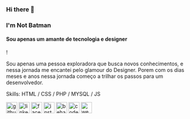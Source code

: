 ### Hi there 👋





###  I'm Not Batman
#### Sou apenas um amante de tecnologia e designer
!

Sou apenas uma pessoa exploradora que busca novos conhecimentos, e nessa jornada me encantei pelo glamour do Designer. 
Porem com os dias meses e anos nessa jornada começo a trilhar os passos para um desenvolvedor.

Skills: HTML / CSS / PHP / MYSQL / JS


[<img src='https://cdn.jsdelivr.net/npm/simple-icons@3.0.1/icons/github.svg' alt='github' height='30'>](https://github.com/jardellnk)  [<img src='https://cdn.jsdelivr.net/npm/simple-icons@3.0.1/icons/linkedin.svg' alt='linkedin' height='30'>](https://www.linkedin.com/in/jardellnk/)  [<img src='https://cdn.jsdelivr.net/npm/simple-icons@3.0.1/icons/facebook.svg' alt='facebook' height='30'>](https://www.facebook.com/jardellnk)  [<img src='https://cdn.jsdelivr.net/npm/simple-icons@3.0.1/icons/instagram.svg' alt='instagram' height='30'>](https://www.instagram.com/jardellnk/)  [<img src='https://cdn.jsdelivr.net/npm/simple-icons@3.0.1/icons/behance.svg' alt='behance' height='30'>](https://be.net/jardellnk)  [<img src='https://cdn.jsdelivr.net/npm/simple-icons@3.0.1/icons/codepen.svg' alt='codepen' height='30'>](https://codepen.io/jardellnk)  [<img src='https://cdn.jsdelivr.net/npm/simple-icons@3.0.1/icons/icloud.svg' alt='website' height='30'>](https://www.weebink.com.br)  




<!--
**jardellnk/jardellnk** is a ✨ _special_ ✨ repository because its `README.md` (this file) appears on your GitHub profile.

Here are some ideas to get you started:

- 🔭 I’m currently working on ...
- 🌱 I’m currently learning ...
- 👯 I’m looking to collaborate on ...
- 🤔 I’m looking for help with ...
- 💬 Ask me about ...
- 📫 How to reach me: ...
- 😄 Pronouns: ...
- ⚡ Fun fact: ...
-->
